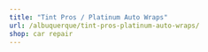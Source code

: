```yaml
---
title: "Tint Pros / Platinum Auto Wraps"
url: /albuquerque/tint-pros-platinum-auto-wraps/
shop: car repair
---
```

